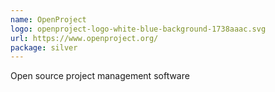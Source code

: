 ```yaml
---
name: OpenProject
logo: openproject-logo-white-blue-background-1738aaac.svg
url: https://www.openproject.org/
package: silver
---
```

Open source project management software
